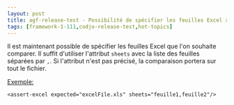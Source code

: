 ```yaml
---
layout: post
title: agf-release-test - Possibilité de spécifier les feuilles Excel à comparer dans la balise AssertExcel
tags: [framework-1-111,codjo-release-test,hot-topics]
---
```

Il est maintenant possible de spécifier les feuilles Excel que l'on souhaite comparer. Il suffit d'utiliser l'attribut ```sheets``` avec la liste des feuilles séparées par ```,```.
Si l'attribut n'est pas précisé, la comparaison portera sur tout le fichier.

<u>Exemple:</u>
```
<assert-excel expected="excelFile.xls" sheets="feuille1,feuille2"/>
```
